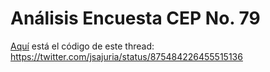 # Análisis Encuesta CEP No. 79

[Aquí](https://github.com/jsajuria/analysis_cep_79/blob/master/analisis_cep_79.R) está el código de este thread: https://twitter.com/jsajuria/status/875484226455515136


